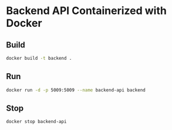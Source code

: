 # Backend API Containerized with Docker

## Build

```bash
docker build -t backend .
```

## Run 

```bash
docker run -d -p 5009:5009 --name backend-api backend
```

## Stop
```bash
docker stop backend-api
```
